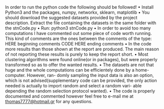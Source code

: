 In order to run the python code the following should be followed!
• Install Python3 and the packages, numpy, networkx, sklearn,
matplotlib
• You should download the suggested datasets provided by the
project description. Extract the file containing the datasets in
the same folder with the stnCode.py
• Run: python3 stnCode.py
• In order to avoid too many computations I have commented
out some piece of code worth running. This kind of comments
are the ones between the comments of the type:
HERE beginning comments
CODE
HERE ending comments
• In the code more results than those shown at the report are
produced. The main reason of not reporting these results is
purely to keep the report short.
• Most clustering algorithms were found online(or in packages),
but were properly transformed so as to offer the wanted results.
• The datasets are not that huge and the whole computations
can be efficientely done by a home-computer. However, ran-
domly sampling the input data is also an option, which is not
advised(supplementary code can be provided, the only action
needed is actually to import random and select a random vari-
able depending the random selection protocol wanted).
• The code is properly documented and commented however feel
free to e-mail me at thomas7777@hotmail.gr for any questions.
